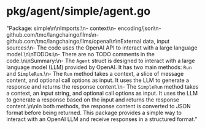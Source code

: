 # pkg/agent/simple/agent.go  
"Package: simple\n\nImports:\n- context\n- encoding/json\n- github.com/tmc/langchaingo/llms\n- github.com/tmc/langchaingo/llms/openai\n\nExternal data, input sources:\n- The code uses the OpenAI API to interact with a large language model.\n\nTODOs:\n- There are no TODO comments in the code.\n\nSummary:\n- The `Agent` struct is designed to interact with a large language model (LLM) provided by OpenAI. It has two main methods: `Run` and `SimpleRun`.\n- The `Run` method takes a context, a slice of message content, and optional call options as input. It uses the LLM to generate a response and returns the response content.\n- The `SimpleRun` method takes a context, an input string, and optional call options as input. It uses the LLM to generate a response based on the input and returns the response content.\n\nIn both methods, the response content is converted to JSON format before being returned. This package provides a simple way to interact with an OpenAI LLM and receive responses in a structured format."  
  
